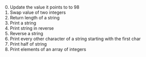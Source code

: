 0. Update the value it points to to 98
1. Swap value of two integers
2. Return length of a string
3. Print a string
4. Print string in reverse
5. Reverse a string
6. Print every other character of a string starting with the first char
7. Print half of string
8. Print elements of an array of integers
